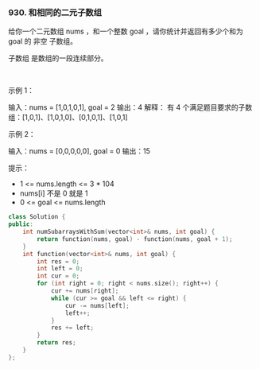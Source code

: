 ### 930. 和相同的二元子数组



给你一个二元数组 nums ，和一个整数 goal ，请你统计并返回有多少个和为 goal 的 非空 子数组。

子数组 是数组的一段连续部分。

 

示例 1：


输入：nums = [1,0,1,0,1], goal = 2
输出：4
解释：
有 4 个满足题目要求的子数组：[1,0,1]、[1,0,1,0]、[0,1,0,1]、[1,0,1]


示例 2：


输入：nums = [0,0,0,0,0], goal = 0
输出：15




提示：

 * 1 <= nums.length <= 3 * 104
 * nums[i] 不是 0 就是 1
 * 0 <= goal <= nums.length

```c++
class Solution {
public:
    int numSubarraysWithSum(vector<int>& nums, int goal) {
        return function(nums, goal) - function(nums, goal + 1);
    }
    int function(vector<int>& nums, int goal) {
        int res = 0;
        int left = 0;
        int cur = 0;
        for (int right = 0; right < nums.size(); right++) {
            cur += nums[right];
            while (cur >= goal && left <= right) {
                cur -= nums[left];
                left++;
            }
            res += left;
        }
        return res;
    }
};
```

